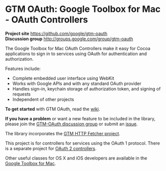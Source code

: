 # GTM OAuth: Google Toolbox for Mac - OAuth Controllers #

**Project site** <https://github.com/google/gtm-oauth><br>
**Discussion group** <http://groups.google.com/group/gtm-oauth>

The Google Toolbox for Mac OAuth Controllers make it easy for Cocoa
applications to sign in to services using OAuth for authentication and
authorization.

Features include:
- Complete embedded user interface using WebKit
- Works with Google APIs and with any standard OAuth provider
- Handles sign-in, keychain storage of authorization token, and signing of requests
- Independent of other projects

**To get started** with GTM OAuth, read the
[wiki](https://github.com/google/gtm-oauth/wiki).

**If you have a problem** or want a new feature to be included in the library,
please join the [GTM-OAuth discussion group](http://groups.google.com/group/gtm-oauth)
or submit an [issue](https://github.com/google/gtm-oauth/issues).

The library incorporates the
[GTM HTTP Fetcher project](https://github.com/google/gtm-http-fetcher/).

This project is for controllers for services using the OAuth 1 protocol.
There is a separate project for [OAuth 2 controllers](https://github.com/google/gtm-oauth2).

Other useful classes for OS X and iOS developers are available in the
[Google Toolbox for Mac](https://github.com/google/google-toolbox-for-mac/).
